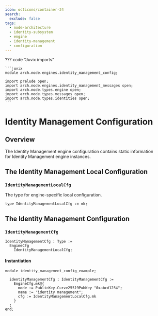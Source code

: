 ```yaml
---
icon: octicons/container-24
search:
  exclude: false
tags:
  - node-architecture
  - identity-subsystem
  - engine
  - identity-management
  - configuration
---
```


??? code "Juvix imports"

    ```juvix
    module arch.node.engines.identity_management_config;

    import prelude open;
    import arch.node.engines.identity_management_messages open;
    import arch.node.types.engine open;
    import arch.node.types.messages open;
    import arch.node.types.identities open;
    ```

# Identity Management Configuration

## Overview

The Identity Management engine configuration contains static information for Identity Management engine instances.

## The Identity Management Local Configuration

### `IdentityManagementLocalCfg`

The type for engine-specific local configuration.

<!-- --8<-- [start:IdentityManagementLocalCfg] -->
```juvix
type IdentityManagementLocalCfg := mk;
```
<!-- --8<-- [end:IdentityManagementLocalCfg] -->

## The Identity Management Configuration

### `IdentityManagementCfg`

<!-- --8<-- [start:IdentityManagementCfg] -->
```juvix
IdentityManagementCfg : Type :=
  EngineCfg
    IdentityManagementLocalCfg;
```
<!-- --8<-- [end:IdentityManagementCfg] -->

#### Instantiation

<!-- --8<-- [start:identityManagementCfg] -->
```juvix extract-module-statements
module identity_management_config_example;

  identityManagementCfg : IdentityManagementCfg :=
    EngineCfg.mk@{
      node := PublicKey.Curve25519PubKey "0xabcd1234";
      name := "identity management";
      cfg := IdentityManagementLocalCfg.mk
    }
  ;
end;
```
<!-- --8<-- [end:identityManagementCfg] -->
